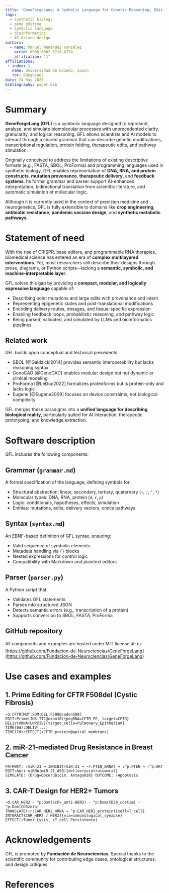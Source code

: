 ```yaml
---
title: 'GeneForgeLang: A Symbolic Language for Genetic Reasoning, Editing, and Simulation'
tags:
  - synthetic biology
  - gene editing
  - symbolic language
  - bioinformatics
  - AI-driven design
authors:
  - name: Manuel Menéndez González
    orcid: 0000-0002-5218-0774
    affiliation: "1"
affiliations:
 - index: 1
   name: Universidad de Oviedo, Spain
   ror: 006gksa02
date: 24 May 2025
bibliography: paper.bib
---
```


# Summary

**GeneForgeLang (GFL)** is a symbolic language designed to represent, analyze, and simulate biomolecular processes with unprecedented clarity, granularity, and logical reasoning. GFL allows scientists and AI models to interact through a shared grammar that can describe genetic modifications, transcriptional regulation, protein folding, therapeutic edits, and pathway simulation.

Originally conceived to address the limitations of existing descriptive formats (e.g., FASTA, SBOL, ProForma) and programming languages used in synthetic biology, GFL enables representation of **DNA, RNA, and protein constructs**, **mutation provenance**, **therapeutic delivery**, and **feedback systems**. Its formal grammar and parser support AI-enhanced interpretation, bidirectional translation from scientific literature, and automatic simulation of molecular logic.

Although it is currently used in the context of precision medicine and neurogenetics, GFL is fully extensible to domains like **crop engineering**, **antibiotic resistance**, **pandemic vaccine design**, and **synthetic metabolic pathways**.

# Statement of need

With the rise of CRISPR, base editors, and programmable RNA therapies, biomedical science has entered an era of **complex multilayered interventions**. Yet, most researchers still describe their designs through prose, diagrams, or Python scripts—lacking a **semantic, symbolic, and machine-interpretable layer**.

GFL solves this gap by providing a **compact, modular, and logically expressive language** capable of:

- Describing point mutations and large edits with provenance and intent
- Representing epigenetic states and post-translational modifications
- Encoding delivery routes, dosages, and tissue-specific expression
- Enabling feedback loops, probabilistic reasoning, and pathway logic
- Being parsed, validated, and simulated by LLMs and bioinformatics pipelines

## Related work

GFL builds upon conceptual and technical precedents:

- SBOL [@Galdzicki2014] provides semantic interoperability but lacks reasoning syntax
- GenoCAD [@GenoCAD] enables modular design but not dynamic or clinical modeling
- ProForma [@LeDuc2022] formalizes proteoforms but is protein-only and lacks logic
- Eugene [@Eugene2009] focuses on device constraints, not biological complexity

GFL merges these paradigms into a **unified language for describing biological reality**, particularly suited for AI interaction, therapeutic prototyping, and knowledge extraction.

# Software description

GFL includes the following components:

## Grammar (`grammar.md`)

A formal specification of the language, defining symbols for:

- Structural abstraction: linear, secondary, tertiary, quaternary (`~`, `:`, `^`, `*`)
- Molecular types: DNA, RNA, protein (`d`, `r`, `p`)
- Logic: conditionals, hypotheses, effects, simulation
- Entities: mutations, edits, delivery vectors, omics pathways

## Syntax (`syntax.md`)

An EBNF-based definition of GFL syntax, ensuring:

- Valid sequence of symbolic elements
- Metadata handling via `{}` blocks
- Nested expressions for control logic
- Compatibility with Markdown and plaintext editors

## Parser (`parser.py`)

A Python script that:

- Validates GFL statements
- Parses into structured JSON
- Detects semantic errors (e.g., transcription of a protein)
- Supports conversion to SBOL, FASTA, ProForma

## GitHub repository

All components and examples are hosted under MIT license at:
👉 [https://github.com/Fundacion-de-Neurociencias/GeneForgeLang](https://github.com/Fundacion-de-Neurociencias/GeneForgeLang)

# Use cases and examples

## 1. Prime Editing for CFTR F508del (Cystic Fibrosis)

```gfl
~d:CFTR[MUT:SOM:DEL:F508@codon508]
EDIT:Prime(INS:TTC@exon10){pegRNA=CFTR_PE, target=CFTR}
DELIV(mRNA+LNP@IV){target_cells=Pulmonary_Epithelium}
TIME(0d):DELIV(...)
TIME(7d):EFFECT(↑CFTR_protein@apical_membrane)
```

## 2. miR-21-mediated Drug Resistance in Breast Cancer

```gfl
PATHWAY: ↑miR-21 → INHIBIT(miR-21 → ~r:PTEN_mRNA) → ↓^p:PTEN → ↑^p:AKT
EDIT:Anti-miRNA(miR-21_ASO){delivery=intratumoral}
SIMULATE: {Drug=Doxorubicin, AntagomiR} OUTCOME: ↑Apoptosis
```

## 3. CAR-T Design for HER2+ Tumors

```gfl
~d:CAR_HER2 - ^p:Dom(scFv_anti-HER2) - ^p:Dom(CD28_costim) - ^p:Dom(CD3zeta)
TRANSLATE(~r:CAR_HER2_mRNA → ^p:CAR_HER2_protein){cell=T_cell}
INTERACT(CAR_HER2 / HER2){via=immunological_synapse}
EFFECT(↑Tumor_Lysis, ↑T_cell_Persistence)
```

# Acknowledgements

GFL is promoted by **Fundación de Neurociencias**. Special thanks to the scientific community for contributing edge cases, ontological structures, and design critiques.

# References
